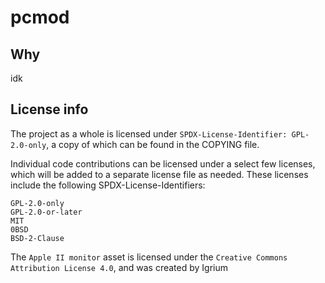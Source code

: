 # pcmod

## Why

idk

## License info

The project as a whole is licensed under `SPDX-License-Identifier: GPL-2.0-only`,
a copy of which can be found in the COPYING file.

Individual code contributions can be licensed under a select few licenses, which
will be added to a separate license file as needed. These licenses include the
following SPDX-License-Identifiers:

```
GPL-2.0-only
GPL-2.0-or-later
MIT
0BSD
BSD-2-Clause
```

The `Apple II monitor` asset is licensed under the `Creative Commons
Attribution License 4.0`, and was created by Igrium

